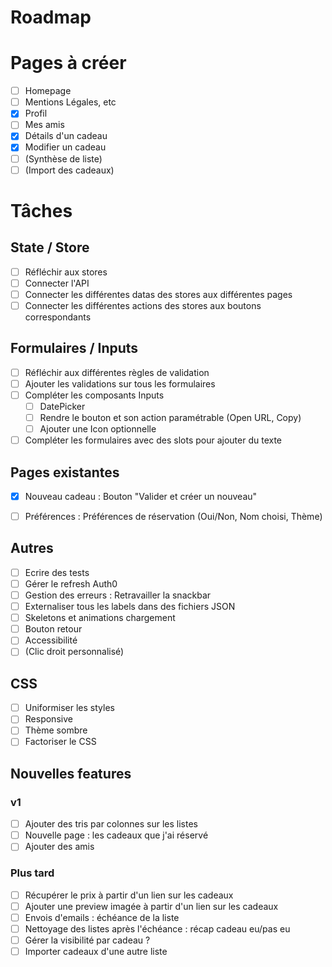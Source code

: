 # Roadmap

# Pages à créer

- [ ] Homepage
- [ ] Mentions Légales, etc
- [x] Profil
- [ ] Mes amis
- [x] Détails d'un cadeau
- [x] Modifier un cadeau
- [ ] (Synthèse de liste)
- [ ] (Import des cadeaux)

# Tâches

## State / Store
- [ ] Réfléchir aux stores
- [ ] Connecter l'API
- [ ] Connecter les différentes datas des stores aux différentes pages
- [ ] Connecter les différentes actions des stores aux boutons correspondants

## Formulaires / Inputs
- [ ] Réfléchir aux différentes règles de validation
- [ ] Ajouter les validations sur tous les formulaires
- [ ] Compléter les composants Inputs 
    - [ ] DatePicker
    - [ ] Rendre le bouton et son action paramétrable (Open URL, Copy)
    - [ ] Ajouter une Icon optionnelle
- [ ] Compléter les formulaires avec des slots pour ajouter du texte

## Pages existantes
- [x] Nouveau cadeau : Bouton "Valider et créer un nouveau"
- [ ] Préférences : Préférences de réservation (Oui/Non, Nom choisi, Thème)


## Autres
- [ ] Ecrire des tests
- [ ] Gérer le refresh Auth0
- [ ] Gestion des erreurs : Retravailler la snackbar
- [ ] Externaliser tous les labels dans des fichiers JSON
- [ ] Skeletons et animations chargement
- [ ] Bouton retour
- [ ] Accessibilité
- [ ] (Clic droit personnalisé)

## CSS
- [ ] Uniformiser les styles
- [ ] Responsive
- [ ] Thème sombre
- [ ] Factoriser le CSS

## Nouvelles features 

### v1
- [ ] Ajouter des tris par colonnes sur les listes
- [ ] Nouvelle page : les cadeaux que j'ai réservé
- [ ] Ajouter des amis

### Plus tard
- [ ] Récupérer le prix à partir d'un lien sur les cadeaux
- [ ] Ajouter une preview imagée à partir d'un lien sur les cadeaux
- [ ] Envois d'emails : échéance de la liste
- [ ] Nettoyage des listes après l'échéance : récap cadeau eu/pas eu
- [ ] Gérer la visibilité par cadeau ?
- [ ] Importer cadeaux d'une autre liste
